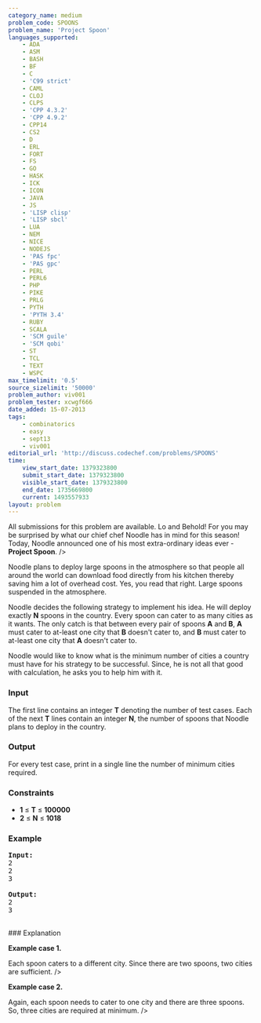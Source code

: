 ```yaml
---
category_name: medium
problem_code: SPOONS
problem_name: 'Project Spoon'
languages_supported:
    - ADA
    - ASM
    - BASH
    - BF
    - C
    - 'C99 strict'
    - CAML
    - CLOJ
    - CLPS
    - 'CPP 4.3.2'
    - 'CPP 4.9.2'
    - CPP14
    - CS2
    - D
    - ERL
    - FORT
    - FS
    - GO
    - HASK
    - ICK
    - ICON
    - JAVA
    - JS
    - 'LISP clisp'
    - 'LISP sbcl'
    - LUA
    - NEM
    - NICE
    - NODEJS
    - 'PAS fpc'
    - 'PAS gpc'
    - PERL
    - PERL6
    - PHP
    - PIKE
    - PRLG
    - PYTH
    - 'PYTH 3.4'
    - RUBY
    - SCALA
    - 'SCM guile'
    - 'SCM qobi'
    - ST
    - TCL
    - TEXT
    - WSPC
max_timelimit: '0.5'
source_sizelimit: '50000'
problem_author: viv001
problem_tester: xcwgf666
date_added: 15-07-2013
tags:
    - combinatorics
    - easy
    - sept13
    - viv001
editorial_url: 'http://discuss.codechef.com/problems/SPOONS'
time:
    view_start_date: 1379323800
    submit_start_date: 1379323800
    visible_start_date: 1379323800
    end_date: 1735669800
    current: 1493557933
layout: problem
---
```

All submissions for this problem are available. Lo and Behold! For you may be surprised by what our chief chef Noodle has in mind for this season! Today, Noodle announced one of his most extra-ordinary ideas ever - **Project Spoon**. 
/>

 Noodle plans to deploy large spoons in the atmosphere so that people all around the world can download food directly from his kitchen thereby saving him a lot of overhead cost. Yes, you read that right. Large spoons suspended in the atmosphere.

 Noodle decides the following strategy to implement his idea. He will deploy exactly **N** spoons in the country. Every spoon can cater to as many cities as it wants. The only catch is that between every pair of spoons **A** and **B**, **A** must cater to at-least one city that **B** doesn't cater to, and  **B**  must cater to at-least one city that **A** doesn't cater to.

 Noodle would like to know what is the minimum number of cities a country must have for his strategy to be successful. Since, he is not all that good with calculation, he asks you to help him with it.

### Input

 The first line contains an integer **T** denoting the number of test cases. Each of the next **T** lines contain an integer **N**, the number of spoons that Noodle plans to deploy in the country.

### Output

 For every test case, print in a single line the number of minimum cities required.

### Constraints

- **1** ≤ **T** ≤  **100000**
- **2**  ≤ **N** ≤  **1018**

### Example

<pre><b>Input:</b>
2
2
3

<b>Output:</b>
2
3

</pre>### Explanation
**Example case 1.**

Each spoon caters to a different city. Since there are two spoons, two cities are sufficient. />

**Example case 2.**

Again, each spoon needs to cater to one city and there are three spoons. So, three cities are required at minimum. />
